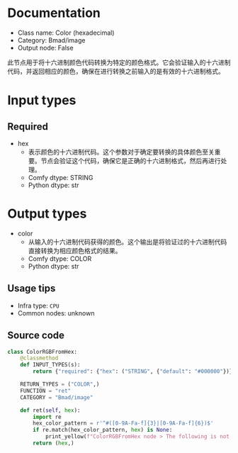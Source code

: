 
# Documentation
- Class name: Color (hexadecimal)
- Category: Bmad/image
- Output node: False

此节点用于将十六进制颜色代码转换为特定的颜色格式。它会验证输入的十六进制代码，并返回相应的颜色，确保在进行转换之前输入的是有效的十六进制格式。

# Input types
## Required
- hex
    - 表示颜色的十六进制代码。这个参数对于确定要转换的具体颜色至关重要。节点会验证这个代码，确保它是正确的十六进制格式，然后再进行处理。
    - Comfy dtype: STRING
    - Python dtype: str

# Output types
- color
    - 从输入的十六进制代码获得的颜色。这个输出是将验证过的十六进制代码直接转换为相应颜色格式的结果。
    - Comfy dtype: COLOR
    - Python dtype: str


## Usage tips
- Infra type: `CPU`
- Common nodes: unknown


## Source code
```python
class ColorRGBFromHex:
    @classmethod
    def INPUT_TYPES(s):
        return {"required": {"hex": ("STRING", {"default": "#000000"})}}

    RETURN_TYPES = ("COLOR",)
    FUNCTION = "ret"
    CATEGORY = "Bmad/image"

    def ret(self, hex):
        import re
        hex_color_pattern = r'^#([0-9A-Fa-f]{3}|[0-9A-Fa-f]{6})$'
        if re.match(hex_color_pattern, hex) is None:
            print_yellow(f"ColorRGBFromHex node > The following is not a valid hex code:{hex}")
        return (hex,)

```
